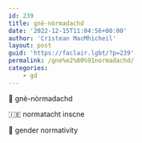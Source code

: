 ```yaml
---
id: 239
title: gnè-nòrmadachd
date: '2022-12-15T11:04:56+00:00'
author: 'Crìstean MacMhìcheil'
layout: post
guid: 'https://faclair.lgbt/?p=239'
permalink: /gne%e2%80%91normadachd/
categories:
    - gd
---
```


&#x1f3f4;&#xe0067;&#xe0062;&#xe0073;&#xe0063;&#xe0074;&#xe007f; gnè-nòrmadachd

&#x1f1ee;&#x1f1ea; normatacht inscne

&#x1f3f4;&#xe0067;&#xe0062;&#xe0065;&#xe006e;&#xe0067;&#xe007f; gender normativity
